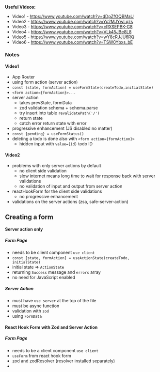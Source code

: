 **Useful Videos:**
- Video1 - https://www.youtube.com/watch?v=dDpZfOQBMaU
- Video2 - https://www.youtube.com/watch?v=Yc2MJYwLqzs
- Video3 - https://www.youtube.com/watch?v=cRXSEPBK-G8
- Video4 - https://www.youtube.com/watch?v=VLk45JBe8L8
- Video5 - https://www.youtube.com/watch?v=wY8cRJJU6RQ
- Video6 - https://www.youtube.com/watch?v=TSW0Ybxs_bE

### Notes

#### Video1

- App Router
- using form action (server action)
- `const [state, formAction] = useFormState(createTodo,initialState)`
- `<form action={formAction}>...`
- server action
	- takes prevState, formData
	- zod validation schema + schema.parse
	- try insert into table `revalidatePath('/')`
	- return state
	- catch error return state with error
- progressive enhancement (JS disabled no matter)
- `const {pending} = useFormStatus()`
- deleting a todo is done also with `<form action={formAction}>`
	- hidden input with `value={id}` todo ID

#### Video2

- problems with only server actions by default
	- no client side validation
	- slow internet means long time to wait for response back with server validations
	- no validation of input and output from server action
- reactHookForm for the client side validations
	- no progressive enhancement
- validations on the server actions (zsa, safe-server-action)


## Creating a form

#### Server action only

##### Form Page
- needs to be client component `use client`
- `const [state, formAction] = useActionState(createTodo, initialState)`
- initial state => `ActionState`
- returning `Success` message and `errors` array
- no need for JavaScript enabled
##### Server Action
- must have `use server` at the top of the file
- must be async function
- validation with `zod`
- using `FormData`

#### React Hook Form with Zod and Server Action

##### Form Page
- needs to be a client component `use client`
- `useForm` from react hook form
- zod and zodResolver (resolver installed separately)
- 